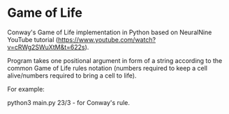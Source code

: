 # Game of Life

Conway's Game of Life implementation in Python based on NeuralNine YouTube tutorial (https://www.youtube.com/watch?v=cRWg2SWuXtM&t=622s). 

Program takes one positional argument in form of a string according to the common Game of Life rules notation (numbers required to keep a cell alive/numbers required to bring a cell to life).

For example:

python3 main.py 23/3 - for Conway's rule.
